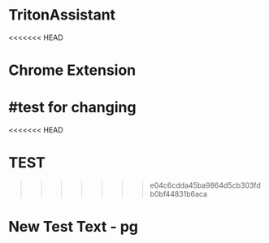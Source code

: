 # TritonAssistant
<<<<<<< HEAD
# Chrome Extension
#test for changing
=======
<<<<<<< HEAD
# TEST

>>>>>>> e04c6cdda45ba9864d5cb303fdb0bf44831b6aca


# New Test Text - pg
